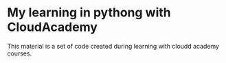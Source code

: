 # My learning in pythong with CloudAcademy

This material is a set of code created during learning with cloudd academy courses.

